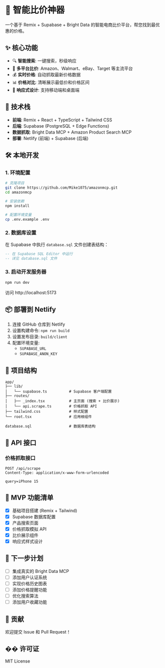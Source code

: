 # 🛒 智能比价神器 

一个基于 Remix + Supabase + Bright Data 的智能电商比价平台，帮您找到最优惠的价格。

## ✨ 核心功能

- 🔍 **智能搜索**: 一键搜索，秒级响应
- 🏪 **多平台比价**: Amazon、Walmart、eBay、Target 等主流平台
- 💰 **实时价格**: 自动抓取最新价格数据  
- 📊 **价格对比**: 清晰展示最低价和价格区间
- 📱 **响应式设计**: 支持移动端和桌面端

## 🚀 技术栈

- **前端**: Remix + React + TypeScript + Tailwind CSS
- **后端**: Supabase (PostgreSQL + Edge Functions)
- **数据抓取**: Bright Data MCP + Amazon Product Search MCP
- **部署**: Netlify (前端) + Supabase (后端)

## 🛠️ 本地开发

### 1. 环境配置

```bash
# 克隆项目
git clone https://github.com/Mike1075/amazonmcp.git
cd amazonmcp

# 安装依赖
npm install

# 配置环境变量
cp .env.example .env
```

### 2. 数据库设置

在 Supabase 中执行 `database.sql` 文件创建表结构：

```sql
-- 在 Supabase SQL Editor 中运行
-- 详见 database.sql 文件
```

### 3. 启动开发服务器

```bash
npm run dev
```

访问 http://localhost:5173

## 📦 部署到 Netlify

1. 连接 GitHub 仓库到 Netlify
2. 设置构建命令: `npm run build`
3. 设置发布目录: `build/client`
4. 配置环境变量:
   - `SUPABASE_URL`
   - `SUPABASE_ANON_KEY`

## 🔧 项目结构

```
app/
├── lib/
│   └── supabase.ts          # Supabase 客户端配置
├── routes/
│   ├── _index.tsx           # 主页面 (搜索 + 比价展示)
│   └── api.scrape.ts        # 价格抓取 API
├── tailwind.css             # 样式配置
└── root.tsx                 # 应用根组件

database.sql                 # 数据库表结构
```

## 📝 API 接口

### 价格抓取接口

```
POST /api/scrape
Content-Type: application/x-www-form-urlencoded

query=iPhone 15
```

## 🎯 MVP 功能清单

- [x] 基础项目搭建 (Remix + Tailwind)
- [x] Supabase 数据库配置
- [x] 产品搜索页面
- [x] 价格抓取模拟 API
- [x] 比价展示组件
- [x] 响应式样式设计

## 🔮 下一步计划

- [ ] 集成真实的 Bright Data MCP
- [ ] 添加用户认证系统
- [ ] 实现价格历史图表
- [ ] 添加价格提醒功能
- [ ] 优化搜索算法
- [ ] 添加用户收藏功能

## 🤝 贡献

欢迎提交 Issue 和 Pull Request！

## �� 许可证

MIT License
